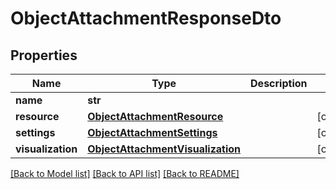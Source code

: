 # ObjectAttachmentResponseDto

## Properties
Name | Type | Description | Notes
------------ | ------------- | ------------- | -------------
**name** | **str** |  | 
**resource** | [**ObjectAttachmentResource**](ObjectAttachmentResource.md) |  | [optional] 
**settings** | [**ObjectAttachmentSettings**](ObjectAttachmentSettings.md) |  | [optional] 
**visualization** | [**ObjectAttachmentVisualization**](ObjectAttachmentVisualization.md) |  | [optional] 

[[Back to Model list]](../README.md#documentation-for-models) [[Back to API list]](../README.md#documentation-for-api-endpoints) [[Back to README]](../README.md)

